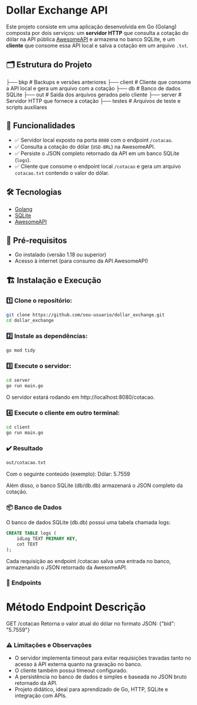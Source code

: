# Dollar Exchange API

Este projeto consiste em uma aplicação desenvolvida em Go (Golang) composta por dois serviços: um **servidor HTTP** que consulta a cotação do dólar na API pública [AwesomeAPI](https://docs.awesomeapi.com.br/api-de-moedas) e armazena no banco SQLite, e um **cliente** que consome essa API local e salva a cotação em um arquivo `.txt`.

## 🗂️ Estrutura do Projeto

├── bkp # Backups e versões anteriores
├── client # Cliente que consome a API local e gera um arquivo com a cotação
├── db # Banco de dados SQLite
├── out # Saída dos arquivos gerados pelo cliente
├── server # Servidor HTTP que fornece a cotação
├── testes # Arquivos de teste e scripts auxiliares


## 🚀 Funcionalidades

- ✅ Servidor local exposto na porta `8080` com o endpoint `/cotacao`.
- ✅ Consulta a cotação do dólar (`USD-BRL`) na AwesomeAPI.
- ✅ Persiste o JSON completo retornado da API em um banco SQLite (`logs`).
- ✅ Cliente que consome o endpoint local `/cotacao` e gera um arquivo `cotacao.txt` contendo o valor do dólar.

## 🛠️ Tecnologias

- [Golang](https://golang.org/)
- [SQLite](https://www.sqlite.org/)
- [AwesomeAPI](https://docs.awesomeapi.com.br/api-de-moedas)

## 🔧 Pré-requisitos

- Go instalado (versão 1.18 ou superior)
- Acesso à internet (para consumo da API AwesomeAPI)

## 🏗️ Instalação e Execução

### 1️⃣ Clone o repositório:

```bash
git clone https://github.com/seu-usuario/dollar_exchange.git
cd dollar_exchange
```

### 2️⃣ Instale as dependências:

```bash
go mod tidy
```

### 3️⃣ Execute o servidor:

```bash
cd server
go run main.go
```
O servidor estará rodando em http://localhost:8080/cotacao.

### 4️⃣ Execute o cliente em outro terminal:

```bash
cd client
go run main.go
```

### ✔️ Resultado

```bash
out/cotacao.txt
```
Com o seguinte conteúdo (exemplo): Dólar: 5.7559

Além disso, o banco SQLite (db/db.db) armazenará o JSON completo da cotação.


### 📦 Banco de Dados
O banco de dados SQLite (db.db) possui uma tabela chamada logs:

```sql
CREATE TABLE logs (
    idLog TEXT PRIMARY KEY,
    cot TEXT
);
```
Cada requisição ao endpoint /cotacao salva uma entrada no banco, armazenando o JSON retornado da AwesomeAPI.

### 🔗 Endpoints
# Método	    Endpoint	     Descrição
GET	        /cotacao	      Retorna o valor atual do dólar no formato JSON: {"bid": "5.7559"}

### ⚠️ Limitações e Observações
- O servidor implementa timeout para evitar requisições travadas tanto no acesso à API externa quanto na gravação no banco.
- O cliente também possui timeout configurado.
- A persistência no banco de dados é simples e baseada no JSON bruto retornado da API.
- Projeto didático, ideal para aprendizado de Go, HTTP, SQLite e integração com APIs.
